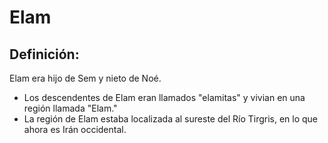 # Elam

## Definición: 

Elam era hijo de Sem y nieto de Noé.

* Los descendentes de Elam eran llamados "elamitas" y vivian en una región llamada "Elam."
* La región de Elam estaba localizada al sureste del Río Tirgris, en lo que ahora es Irán occidental.

